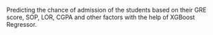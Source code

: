 Predicting the chance of admission of the students based on their GRE score, SOP, LOR, CGPA and other factors with the help of XGBoost Regressor.
